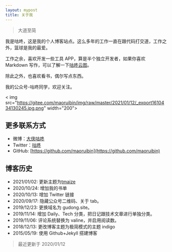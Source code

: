```yaml
---
layout: mypost
title: 关于我
---
```


> 大道至简

我是咕咚，这是我的个人博客站点。这么多年的工作一直在跟代码打交道，工作之外，篮球是我的最爱。

工作之余，喜欢开发一些工具 APP，算是半个独立开发者，如果你喜欢 Markdown 写作，可以了解一下[咕咚云图](https://www.coolapk.com/apk/name.gudong.pic)。

除此之外，也喜欢看书，偶尔写点东西。

我的公众号-咕咚同学，欢迎关注。

< img src="https://gitee.com/maoruibin/img/raw/master/2021/01/12/_export1610434130245.jpg.png" width="200"></img>



## 更多联系方式

- 微博：[大侠咕咚](https://weibo.com/maoruibin)
- Twitter：[咕咚](https://twitter.com/dxgudong?s=05)
- GitHub: [https://github.com/maoruibin](https://github.com/maoruibin)

## 博客历史
- 2021/01/02: 更新主题为[tmaize](https://github.com/TMaize/tmaize-blog)
- 2020/10/24: 增加我的书单
- 2020/10/13: 增加 Twitter 链接
- 2020/09/17: 隐藏公众号二维码、关于 tab。
- 2019/12/23: 更换域名为 gudong.site。
- 2019/11/14: 增加 Daily、Tech 分类，把日记跟技术文章进行单独分类。
- 2019/11/06: 评论系统替换为 valine，并启用阅读数。
- 2018/12/13: 更改博客主题为极简模式的主题 indigo
- 2015/05/19: 使用 Github+Jekyll 搭建博客

> 最近更新于 2020/01/12 